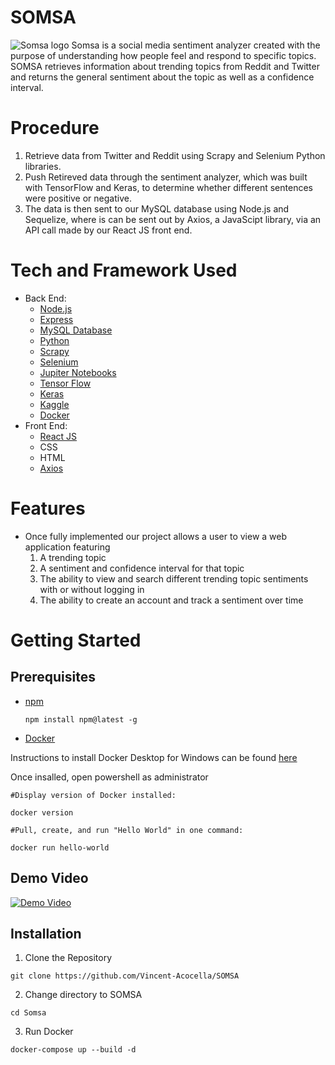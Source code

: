# SOMSA
![Somsa logo](https://cdn.discordapp.com/attachments/733447389393977406/780950213497847869/Account.jpg)
Somsa is a social media sentiment analyzer created with the purpose of understanding how people feel and respond to specific topics. SOMSA  retrieves information about trending topics from Reddit and Twitter and returns the general sentiment about the topic as well as a confidence interval.

# Procedure
1. Retrieve data from Twitter and Reddit using Scrapy and Selenium Python libraries.
2. Push Retireved data through the sentiment analyzer, which was built with TensorFlow and Keras, to determine whether different sentences were positive or negative.
3. The data is then sent to our MySQL database using Node.js and Sequelize, where is can be sent out by Axios, a JavaScipt library, via an API call made by our React JS front end.

# Tech and Framework Used
* Back End:
  * [Node.js](https://github.com/nodejs)
  * [Express](https://github.com/expressjs/express)
  * [MySQL Database](https://github.com/mysql/mysql-server)
  * [Python](https://github.com/python)
  * [Scrapy](https://github.com/scrapy/scrapy)
  * [Selenium](https://github.com/SeleniumHQ/selenium)
  * [Jupiter Notebooks](https://github.com/jupyter/notebook)
  * [Tensor Flow](https://github.com/tensorflow/tensorflow)
  * [Keras](https://github.com/keras-team/keras)
  * [Kaggle](https://www.kaggle.com/docs/datasets)
  * [Docker](https://github.com/docker/compose)
* Front End:
  * [React JS](https://github.com/reactjs/reactjs.org)
  * CSS
  * HTML
  * [Axios](https://github.com/axios/axios)
      
# Features
* Once fully implemented our project allows a user to view a web application featuring
  1. A trending topic
  2. A sentiment and confidence interval for that topic
  3. The ability to view and search different trending topic sentiments with or without logging in
  4. The ability to create an account and track a sentiment over time
  
# Getting Started
## Prerequisites
* [npm](https://github.com/npm/cli)

  `npm install npm@latest -g`
* [Docker](https://github.com/docker/compose)

 Instructions to install Docker Desktop for Windows can be found [here](https://hub.docker.com/editions/community/docker-ce-desktop-windows)
 
 Once insalled, open powershell as administrator
 
 `#Display version of Docker installed:`
 
 `docker version`
 
 `#Pull, create, and run "Hello World" in one command:`
 
 `docker run hello-world`
 
 ## Demo Video
 [![Demo Video](https://j.gifs.com/81Rgwg.gif)](https://www.youtube.com/watch?v=JzmBxDfEr7E&feature=youtu.be)
 
 ## Installation
 1. Clone the Repository
 
 `git clone https://github.com/Vincent-Acocella/SOMSA`
 
 2. Change directory to SOMSA
 
 `cd Somsa`
 
 3. Run Docker
 
 `docker-compose up --build -d`
  
